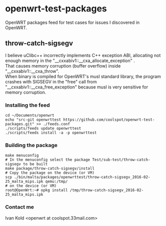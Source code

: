 # openwrt-test-packages
OpenWRT packages feed for test cases for issues I discovered in OpenWRT.

## throw-catch-sigsegv
I believe uClibc++ incorrectly implements C++ exception ABI, allocating not enough memory in the "__cxxabiv1::__cxa_allocate_exception" .  
That causes memory corruption (buffer overflow) inside "__cxxabiv1::__cxa_throw".  
When binary is compiled for OpenWRT's musl standard library, the program crashes with SIGSEGV in the "free" call from "__cxxabiv1::__cxa_free_exception" because musl is very sensitive for memory corruption.

### Installing the feed
```
cd ~/Documents/openwrt
echo "src-git openwrttest https://github.com/coolspot/openwrt-test-packages.git" >> ./feeds.conf
./scripts/feeds update openwrttest
./scripts/feeds install -a -p openwrttest
```

### Building the package
```
make menuconfig
# In the menuconfig select the package Test/sub-test/throw-catch-sigsegv to be built
make package/throw-catch-sigsegv/install
# Copy the package on the device (or VM)
scp ./bin/malta/packages/openwrttest/throw-catch-sigsegv_2016-02-25_malta_mips.ipk qemu:/tmp/
# on the device (or VM)
root@OpenWrt:~# opkg install /tmp/throw-catch-sigsegv_2016-02-25_malta_mips.ipk
```

### Contact me
Ivan Kold \<openwrt at coolspot.33mail.com\>
